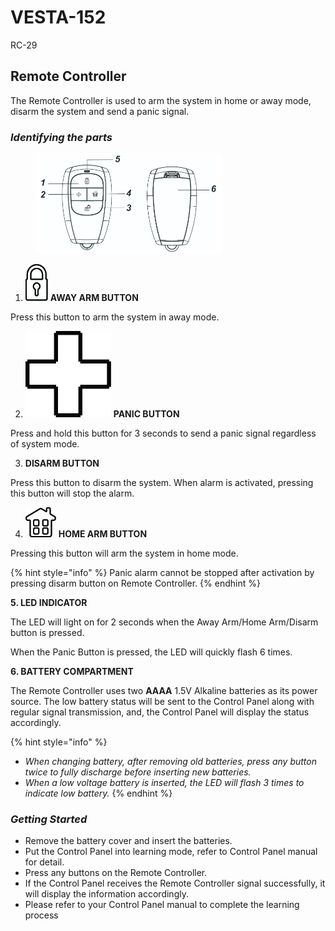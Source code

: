 # VESTA-152

RC-29

## Remote Controller&#x20;

The Remote Controller is used to arm the system in home or away mode, disarm the system and send a panic signal.

### _**Identifying the parts**_

<figure><img src=".gitbook/assets/1 (2) (1).png" alt="" width="298"><figcaption></figcaption></figure>

1. <img src=".gitbook/assets/1 (22).jpeg" alt="" data-size="line"> **AWAY ARM BUTTON**

&#x20;     Press this button to arm the system in away mode.

2. <img src=".gitbook/assets/2 (15).jpeg" alt="panic" data-size="line"> **PANIC BUTTON**

&#x20;      Press and hold this button for 3 seconds to send a panic signal regardless of system mode.

3. &#x20;**DISARM BUTTON**

&#x20;       Press this button to disarm the system. When alarm is activated, pressing this button will stop the         alarm.

4. <img src=".gitbook/assets/4 (12).jpeg" alt="" data-size="line"> **HOME ARM BUTTON**

&#x20;       Pressing this button will arm the system in home mode.

{% hint style="info" %}
Panic alarm cannot be stopped after activation by pressing disarm button on Remote Controller.
{% endhint %}

**5. LED INDICATOR**

&#x20;    The LED will light on for 2 seconds when the Away Arm/Home Arm/Disarm button is pressed.

&#x20;    When the Panic Button is pressed, the LED will quickly flash 6 times.

**6. BATTERY COMPARTMENT**

&#x20;   The Remote Controller uses two **AAAA** 1.5V Alkaline batteries as its power source. The low battery  status will be sent to the Control Panel along with regular signal transmission, and, the Control Panel will display the status accordingly.

{% hint style="info" %}
* _When changing battery, after removing old batteries, press any button twice to fully discharge before inserting new batteries._
* _When a low voltage battery is inserted, the LED will flash 3 times to indicate low battery._
{% endhint %}

### _**Getting Started**_

* Remove the battery cover and insert the batteries.
* Put the Control Panel into learning mode, refer to Control Panel manual for detail.
* Press any buttons on the Remote Controller.
* If the Control Panel receives the Remote Controller signal successfully, it will display the information accordingly.
* Please refer to your Control Panel manual to complete the learning process
